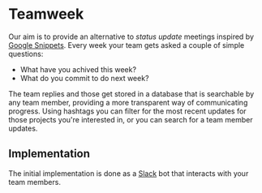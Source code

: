 # Teamweek

Our aim is to provide an alternative to _status update_ meetings inspired by
[Google Snippets](http://blog.idonethis.com/google-snippets-internal-tool/).
Every week your team gets asked a couple of simple questions:

 * What have you achived this week?
 * What do you commit to do next week?

The team replies and those get stored in a database that is searchable by any
team member, providing a more transparent way of communicating progress.
Using hashtags you can filter for the most recent updates for those projects
you're interested in, or you can search for a team member updates.

## Implementation

The initial implementation is done as a [Slack](https://slack.com/) bot that
interacts with your team members.

